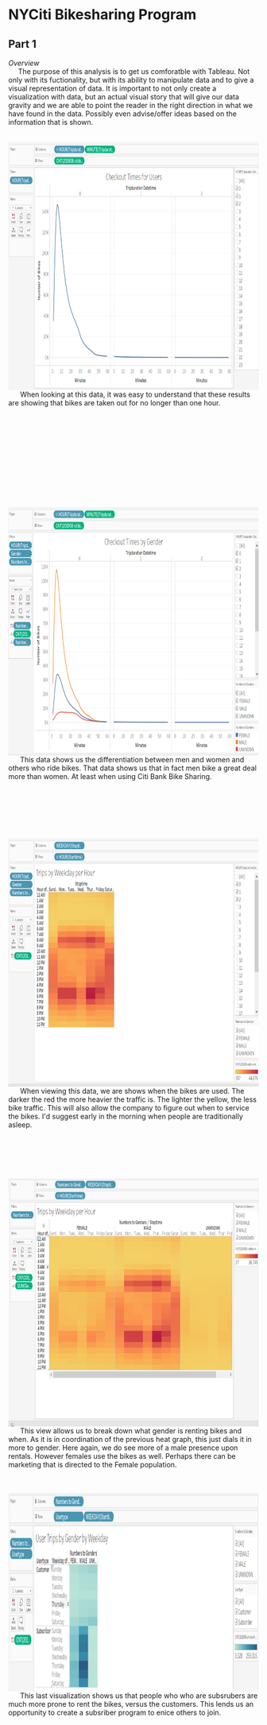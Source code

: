 # NYCiti Bikesharing Program
## Part 1
_Overview_<br>
&nbsp;&nbsp;&nbsp;&nbsp;&nbsp;The purpose of this analysis is to get us comforatble with Tableau. Not only with its fuctionality, but with its ability to manipulate data and to give a visual representation of data. It is important to not only create a visualization with data, but an actual visual story that will give our data gravity and we are able to point the reader in the right direction in what we have found in the data. Possibly even advise/offer ideas based on the information that is shown.<br><br>

<img align ="right" width="800" height="500" alt="june_temps" src=https://github.com/ChristianShada/bikesharing/blob/main/images/CheckoutUsers.PNG><br><br><br><br><br>
&nbsp;&nbsp;&nbsp;&nbsp;&nbsp; When looking at this data, it was easy to understand that these results are showing that bikes are taken out for no longer than one hour.<br><br><br><br><br><br><br><br><br><br><br><br>

<img align ="right" width="800" height="500" alt="june_temps" src=https://github.com/ChristianShada/bikesharing/blob/main/images/CheckoutGender.PNG><br><br><br><br><br>
&nbsp;&nbsp;&nbsp;&nbsp;&nbsp; This data shows us the differentiation between men and women and others who ride bikes. That data shows us that in fact men bike a great deal more than women. At least when using Citi Bank Bike Sharing.<br><br><br><br><br><br><br>

<img align ="right" width="800" height="500" alt="june_temps" src=https://github.com/ChristianShada/bikesharing/blob/main/images/TripsWeekdayperHour.PNG><br><br>
&nbsp;&nbsp;&nbsp;&nbsp;&nbsp; When viewing this data, we are shows when the bikes are used. The darker the red the more heavier the traffic is. The lighter the yellow, the less bike traffic. This will also allow the company to figure out when to service the bikes. I'd suggest early in the morning when people are traditionally asleep.<br><br><br><br><br><br>

<img align ="right" width="800" height="500" alt="june_temps" src=https://github.com/ChristianShada/bikesharing/blob/main/images/TripsWeekdayperHourGender.PNG><br><br>
&nbsp;&nbsp;&nbsp;&nbsp;&nbsp; This view allows us to break down what gender is renting bikes and when. As it is in coordination of the previous heat graph, this just dials it in more to gender. Here again, we do see more of a male presence upon rentals. However females use the bikes as well. Perhaps there can be marketing that is directed to the Female population.<br><br><br>

<img align ="right" width="800" height="400" alt="june_temps" src=https://github.com/ChristianShada/bikesharing/blob/main/images/TripsByGenderWeekday.PNG><br><br>
&nbsp;&nbsp;&nbsp;&nbsp;&nbsp; This last visualization shows us that people who who are subsrubers are much more prone to rent the bikes, versus the customers. This lends us an opportunity to create a subsriber program to enice others to join.<br><br><br><br><br><br>
